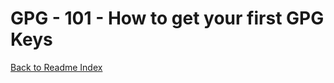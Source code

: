 # GPG - 101 - How to get your first GPG Keys

[Back to Readme Index](https://github.com/Nautilus-Cyberneering/GPG-Bootcamp/blob/main/README.md)